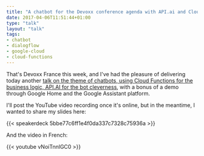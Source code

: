 ```yaml
---
title: "A chatbot for the Devoxx conference agenda with API.ai and Cloud Functions"
date: 2017-04-06T11:51:44+01:00
type: "talk"
layout: "talk"
tags:
- chatbot
- dialogflow
- google-cloud
- cloud-functions
---
```


That's Devoxx France this week, and I've had the pleasure of delivering today another [talk on the theme of chatbots, using Cloud Functions for the business logic, API.AI for the bot cleverness](https://cfp.devoxx.fr/2017/talk/NSJ-9765/Un_bot_pour_gerer_l'agenda_de_ta_conference), with a bonus of a demo through Google Home and the Google Assistant platform.

I'll post the YouTube video recording once it's online, but in the meantime, I wanted to share my slides here:

{{< speakerdeck 5bbe77c6ff1e4f0da337c7328c75936a >}}

And the video in French:

{{< youtube vNoiTnnlGC0 >}}